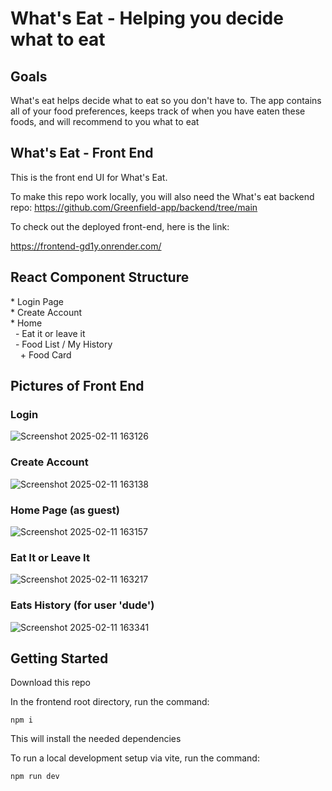 # What's Eat - Helping you decide what to eat

## Goals
What's eat helps decide what to eat so you don't have to. The app contains all of your food preferences, keeps track of when you have eaten these foods, and will recommend to you what to eat 

## What's Eat - Front End
 This is the front end UI for What's Eat. 

 To make this repo work locally, you will also need the What's eat backend repo: https://github.com/Greenfield-app/backend/tree/main

 To check out the deployed front-end, here is the link:

 https://frontend-gd1y.onrender.com/

## React Component Structure

<p>
* Login Page<br>
* Create Account<br>
* Home<br>
  &nbsp;&nbsp;- Eat it or leave it<br>
  &nbsp;&nbsp;- Food List / My History<br>
    &nbsp;&nbsp;&nbsp;&nbsp;+ Food Card<br>
</p>

## Pictures of Front End

### Login

![Screenshot 2025-02-11 163126](https://github.com/user-attachments/assets/1a58353c-88f0-4872-8020-9c69eca2e87a)

### Create Account

![Screenshot 2025-02-11 163138](https://github.com/user-attachments/assets/dfbe92ce-b476-4d4e-b994-f049d787f1fc)

### Home Page (as guest)

![Screenshot 2025-02-11 163157](https://github.com/user-attachments/assets/b5aecebe-2756-43ba-a903-7c7f90c576c4)

### Eat It or Leave It

![Screenshot 2025-02-11 163217](https://github.com/user-attachments/assets/934de06b-8792-4e17-b691-ef874642f01a)

### Eats History (for user 'dude')

![Screenshot 2025-02-11 163341](https://github.com/user-attachments/assets/15e25dd0-d14c-4c08-9821-a6c15cfda964)



## Getting Started

Download this repo 

In the frontend root directory, run the command:

`npm i`

This will install the needed dependencies

To run a local development setup via vite, run the command:

`npm run dev`
